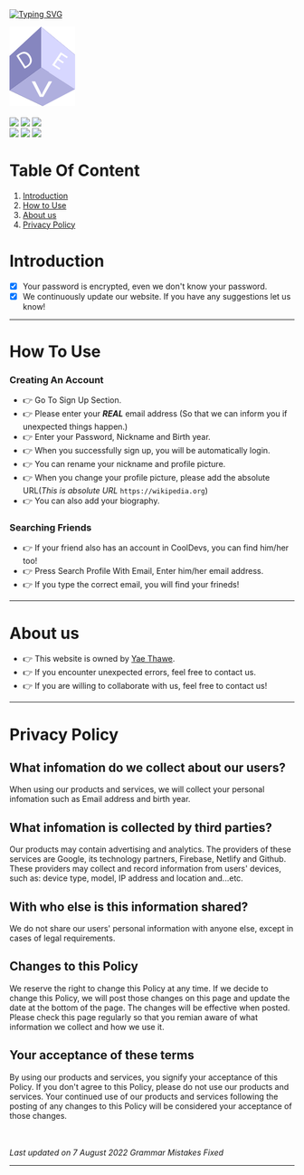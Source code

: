 <a href="https://git.io/typing-svg"><img align=center src="https://readme-typing-svg.herokuapp.com?font=elephant&duration=7000&center=true&vCenter=true&width=500&height=70&lines=Beyond+Better+Together+%3A+CoolDevs" alt="Typing SVG" /></a>


![apple](img/fav.png) <br><br>
<img src="https://img.shields.io/github/stars/Yaethwe/cooldevs.svg"> <img src="https://img.shields.io/badge/Users-5-brightgreen"> <img src="https://img.shields.io/badge/Maintained%3F-yes-green.svg"><br>
<img src="https://img.shields.io/badge/github-181717?style=for-the-badge&logo=github&logoColor=white"> <img src="https://img.shields.io/badge/firebase-ffca28?style=for-the-badge&logo=firebase&logoColor=black"> <img src="https://img.shields.io/badge/netlify-00C7B7?style=for-the-badge&logo=netlify&logoColor=white">

# Table Of Content
1. [Introduction](#introduction) 
2. [How to Use](#how_to_use)
3. [About us](#about_us)
4. [Privacy Policy](#privacy_policy)

<a id="introduction"></a>
# Introduction
- [x] Your password is encrypted, even we don't know your password.
- [x] We continuously update our website. If you have any suggestions let us know!

*****

<a id="how_to_use"></a>
# How To Use
### Creating An Account
- :point_right: Go To Sign Up Section.
- :point_right: Please enter your ***REAL*** email address (So that we can inform you if unexpected things happen.)
- :point_right: Enter your Password, Nickname and Birth year.
- :point_right: When you successfully sign up, you will be automatically login.
- :point_right: You can rename your nickname and profile picture.
- :point_right: When you change your profile picture, please add the absolute URL(*This is absolute URL* `https://wikipedia.org`)
- :point_right: You can also add your biography. 

### Searching Friends
- :point_right: If your friend also has an account in CoolDevs, you can find him/her too!
- :point_right: Press Search Profile With Email, Enter him/her email address.
- :point_right: If you type the correct email, you will find your frineds!

*****

<a id="about_us"></a>
# About us
- :point_right: This website is owned by [Yae Thawe](https://yeaethawe.netlify.app/).
- :point_right: If you encounter unexpected errors, feel free to contact us.
- :point_right: If you are willing to collaborate with us, feel free to contact us!

*****

<a id="privacy_policy"></a>
# Privacy Policy

## What infomation do we collect about our users?
When using our products and services, we will collect your personal infomation such as Email address and birth year.

## What infomation is collected by third parties?
Our products may contain advertising and analytics. The providers of these services are Google, its technology partners, Firebase, Netlify and Github. These providers may collect and record information from users' devices, such as: device type, model, IP address and location and...etc.

## With who else is this information shared?
We do not share our users' personal information with anyone else, except in cases of legal requirements.

## Changes to this Policy
We reserve the right to change this Policy at any time. If we decide to change this Policy, we will post those changes on this page and update the date at the bottom of the page. The changes will be effective when posted. Please check this page regularly so that you remian aware of what information we collect and how we use it.

## Your acceptance of these terms
By using our products and services, you signify your acceptance of this Policy. If you don't agree to this Policy, please do not use our products and services.  Your continued use of our products and services following the posting of any changes to this Policy will be considered your acceptance of those changes.

<br><br>
*Last updated on 7 August 2022* *Grammar Mistakes Fixed*

*****
